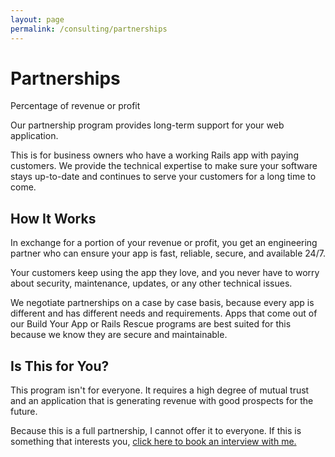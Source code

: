 ```yaml
---
layout: page
permalink: /consulting/partnerships
---
```


# Partnerships

Percentage of revenue or profit

Our partnership program provides long-term support for your web application.

This is for business owners who
have a working Rails app with paying customers. We provide the technical
expertise to make sure your software stays up-to-date and continues to serve
your customers for a long time to come.

## How It Works

In exchange for a portion of your revenue or profit, you get an engineering
partner who can ensure your app is fast, reliable, secure, and available 24/7.

Your customers keep using the app they love, and you never have to worry about
security, maintenance, updates, or any other technical issues.

We negotiate partnerships on a case by case basis, because every app
is different and has different needs and requirements. Apps that come out of our
Build Your App or Rails Rescue programs are best suited for this because we know
they are secure and maintainable.

## Is This for You?

This program isn't for everyone. It requires a high degree of mutual trust
and an application that is generating revenue
with good prospects for the future.

Because this is a full partnership, I cannot offer it to everyone. If this is
something that interests you, [click here to book an interview with me.](https://app.harmonizely.com/damien/partnership)
